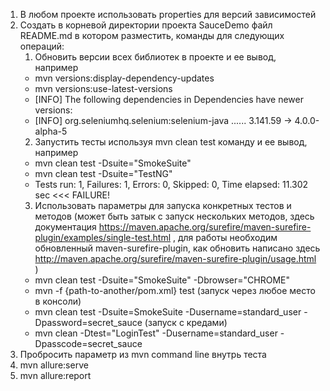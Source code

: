 1. В любом проекте использовать properties для версий зависимостей
2. Создать в корневой директории проекта SauceDemo файл README.md в котором разместить, команды для следующих операций:
    1. Обновить версии всех библиотек в проекте и ее вывод, например
    - mvn versions:display-dependency-updates
    - mvn versions:use-latest-versions
    - [INFO] The following dependencies in Dependencies have newer versions:
    - [INFO]   org.seleniumhq.selenium:selenium-java ...... 3.141.59 -> 4.0.0-alpha-5
    2. Запустить тесты используя mvn clean test команду и ее вывод, например
    - mvn clean test -Dsuite="SmokeSuite"
    - mvn clean test -Dsuite="TestNG"
    - Tests run: 1, Failures: 1, Errors: 0, Skipped: 0, Time elapsed: 11.302 sec <<< FAILURE!
    3. Использовать параметры для запуска конкретных тестов и методов (может быть затык с запуск нескольких методов, здесь документация https://maven.apache.org/surefire/maven-surefire-plugin/examples/single-test.html , для работы необходим обновленный maven-surefire-plugin, как обновить написано здесь http://maven.apache.org/surefire/maven-surefire-plugin/usage.html )
    - mvn clean test -Dsuite="SmokeSuite" -Dbrowser="CHROME"
    - mvn -f {path-to-another/pom.xml} test (запуск через любое место в консоли)
    - mvn clean test -Dsuite=SmokeSuite -Dusername=standard_user -Dpassword=secret_sauce (запуск с кредами)
    - mvn clean -Dtest="LoginTest" -Dusername=standard_user -Dpasscode=secret_sauce
3. Пробросить параметр из mvn command line внутрь теста
4. mvn allure:serve
5. mvn allure:report

